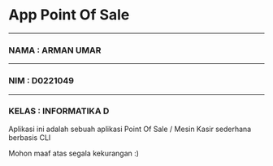 # App Point Of Sale

-------------------------
### NAMA  : ARMAN UMAR
-------------------------
### NIM   : D0221049
-------------------------
### KELAS : INFORMATIKA D

Aplikasi ini adalah sebuah aplikasi Point Of Sale / Mesin Kasir sederhana berbasis CLI

Mohon maaf atas segala kekurangan :)
